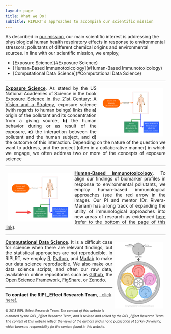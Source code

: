 ```yaml
---
layout: page
title: What we Do!
subtitle: RIPLRT's approaches to accompish our scientific mission
--- 
```


As described in [our mission](https://www.riplrt.com/mission/), our main scientific interest is addressing the physiological human health respiratory effects in response to environmental stressors: pollutants of different chemical origins and environmental sources. In line with our scientific mission, we employ,

- [Exposure Science](#Exposure Science)
- [Human-Based Immunotoxicology](#Human-Based Immunotoxicology)
- [Computational Data Science](#Computational Data Science) 

---

<img src="/img/human-exposure.png" alt="Exposure Science" align="right" style="width: 40%; height: 40%; margin:8px"> <a name="Exposure Science"></a>
<div style="text-align:justify"><p><u><b>Exposure Science</b></u>. As stated by the US National Academies of Science in the book <a href="https://www.nap.edu/catalog/13507/exposure-science-in-the-21st-century-a-vision-and-a" target="_blank">Exposure Science in the 21st Century: A Vision and a Strategy</a>, exposure science (with regards to human beings) links the <b>a)</b> origin of the pollutant and its concentration from a giving source, <b>b)</b> the human behavior during or as result of the exposure, <b>c)</b> the interaction between the pollutant and the human subject, and <b>d)</b> the outcome of this interaction. Depending on the nature of the question we want to address, and the project (often in a collaborative manner) in which we engage, we often address two or more of the concepts of exposure science</p></div>

---
<img src="/img/human-immunotoxicology.png" alt="Human-Based Immunotoxicology" align="left" style="width: 40%; height: 40%; margin:8px"> <a name="Human-Based Immunotoxicology"></a>
<div style="text-align:justify"><p><u><b>Human-Based Immunotoxicology</b></u>. To align our findings of biomarker profiles in response to environmental pollutants, we employ human-based immunological approaches (see the red arrow in the image). Our PI and mentor (Dr. Rivera-Mariani) has a long track of expanding the utility of immunological approaches into new areas of research as evidenced <a href="https://lushprize.org/awards/young-researcher-prize/" target="_blank">here (refer to the bottom of the page of this link)</a>. </p></div>

---
<img src="/img/epicycles-of-datascience.jpg" alt="Computational Data Science" align="right" style="width: 30%; height: 30%; margin:8px"> <a name="Computational Data Science"></a>
<div style="text-align:justify"><p><u><b>Computational Data Science</b></u>. It is a difficult case for science when there are relevant findings, but the statistical approaches are not reproducible. In RIPLRT, we employ <a href="https://www.r-project.org/" target="_blank">R</a>,  <a href="https://www.python.org/" target="_blank">Python</a>, and <a href="https://www.mathworks.com/products/matlab.html" target="_blank">Matlab</a> to make our data science reproducible. We also make our data science scripts, and often our raw data, available in online repositories such as <a href="https://github.com/riplrt" target="_blank">Github</a>, the <a href="https://osf.io/" target="_blank">Open Science Framework</a>,  <a href="https://figshare.com/" target="_blank">FigShare</a>, or <a href="https://zenodo.org/" target="_blank">Zenodo</a>.</p></div>



---
**To contact the RIPL_Effect Research Team**, 
<a href="mailto:contactus@riplrt.com" target="_blank" style="color:#515151;"><i class="fa fa-envelope" style="font-size:1em"></i> &nbsp; click here!.<br></a>



<font size="1">&#169; 2018 RIPL_Effect Research Team. <i>The content of this website is authored by the RIPL_Effect Research Team, and is revised and edited by the RIPL_Effect Research Team. The content of this website reflect the views of the authors and is not a publication of Larkin University, which bears no responsibility for the content found in this website</i>.</font>
